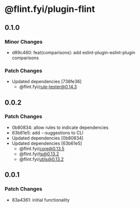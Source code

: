 # @flint.fyi/plugin-flint

## 0.1.0

### Minor Changes

- d89c480: feat(comparisons): add eslint-plugin-eslint-plugin comparisons

### Patch Changes

- Updated dependencies [738fe36]
  - @flint.fyi/rule-tester@0.14.3

## 0.0.2

### Patch Changes

- 0b80834: allow rules to indicate dependencies
- 63b61e5: add --suggestions to CLI
- Updated dependencies [0b80834]
- Updated dependencies [63b61e5]
  - @flint.fyi/core@0.13.5
  - @flint.fyi/ts@0.13.2
  - @flint.fyi/utils@0.13.2

## 0.0.1

### Patch Changes

- 83a4361: initial functionality
